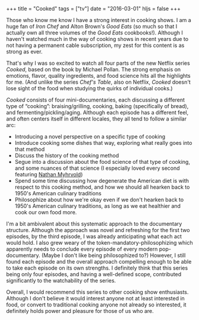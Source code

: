 +++
title = "Cooked"
tags = ["tv"]
date = "2016-03-01"
hljs = false
+++

Those who know me know I have a strong interest in cooking shows.
I am a huge fan of *Iron Chef* and Alton Brown's *Good Eats*
(so much so that I actually own all three volumes of the *Good Eats* cookbooks!).
Although I haven't watched much in the way of cooking shows in recent years due
to not having a permanent cable subscription, my zest for this content is as
strong as ever.

That's why I was so excited to watch all four parts of the new Netflix series
*Cooked*, based on the book by Michael Pollan. The strong emphasis on emotions,
flavor, quality ingredients, and food science hits all the highlights for me.
(And unlike the series *Chef's Table*, also on Netflix, *Cooked* doesn't lose sight
of the food when studying the quirks of individual cooks.)

*Cooked* consists of four mini-documentaries, each discussing a different type
of &ldquo;cooking&rdquo;: braising/grilling, cooking, baking (specifically of bread),
and fermenting/pickling/aging. Although each episode has a different feel,
and often centers itself in different locales, they all tend to follow a similar
arc:

- Introducing a novel perspective on a specific type of cooking
- Introduce cooking some dishes that way, exploring what really goes into that
  method
- Discuss the history of the cooking method
- Segue into a discussion about the food science of that type of cooking, and
  some nuances of that science (I especially loved every second featuring
  [Nathan Myhrvold](https://en.wikipedia.org/wiki/Nathan_Myhrvold))
- Spend some time discussing how degenerate the American diet is with respect
  to this cooking method, and how we should all hearken back to 1950's American
  culinary traditions
- Philosophize about how we're okay even if we don't hearken back to 1950's
  American culinary traditions, as long as we eat healthier and cook our own
  food more.

I'm a bit ambivalent about this systematic approach to the documentary
structure.
Although the approach was novel and refreshing for the first two
episodes, by the third episode, I was already anticipating what each act would
hold. I also grew weary of the token-mandatory-philosophizing which apparently
needs to conclude every episode of every modern pop-documentary.
(Maybe I don't like being philosophized to?) However, I still found each episode
and the overall approach compelling enough to be able to take each episode on its
own strengths. I definitely think that this series being only four episodes,
and having a well-defined scope, contributed significantly to the watchability
of the series.

Overall, I would recommend this series to other cooking show enthusiasts.
Although I don't believe it would interest anyone not at least interested in food,
or convert to traditional cooking anyone not already so interested,
it definitely holds power and pleasure for those of us who are.

